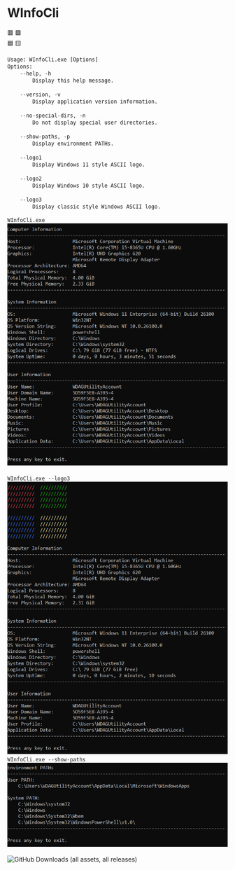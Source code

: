 # WInfoCli
🟥 🟩\
🟦 🟨

```
Usage: WInfoCli.exe [Options]
Options:
    --help, -h
        Display this help message.

    --version, -v
        Display application version information.

    --no-special-dirs, -n
        Do not display special user directories.

    --show-paths, -p
        Display environment PATHs.

    --logo1
        Display Windows 11 style ASCII logo.

    --logo2
        Display Windows 10 style ASCII logo.

    --logo3
        Display classic style Windows ASCII logo.
```
`WInfoCli.exe`\
![WInfoCli](/Screenshots/WInfoCli.png)\
\
`WInfoCli.exe --logo3`\
![WInfoCli-logo](/Screenshots/WInfoCli-logo.png)
\
`WInfoCli.exe --show-paths`\
![WInfoCli-paths](/Screenshots/WInfoCli-paths.png)
\
\
![GitHub Downloads (all assets, all releases)](https://img.shields.io/github/downloads/bryancandi/WInfoCli/total?style=flat&label=Downloads&color=cyan)
